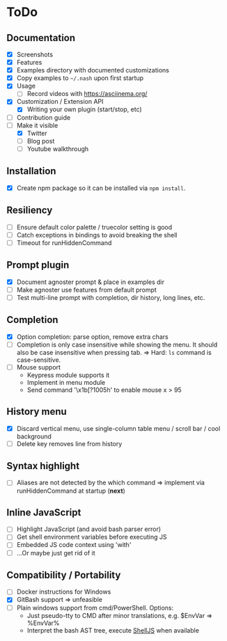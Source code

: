 # ToDo

## Documentation
- [x] Screenshots
- [x] Features
- [x] Examples directory with documented customizations
- [x] Copy examples to `~/.nash` upon first startup
- [x] Usage
    - [ ] Record videos with https://asciinema.org/
- [x] Customization / Extension API
    - [x] Writing your own plugin (start/stop, etc)
- [ ] Contribution guide
- [ ] Make it visible
    - [x] Twitter
    - [ ] Blog post
    - [ ] Youtube walkthrough

## Installation
- [x] Create npm package so it can be installed via `npm install`.

## Resiliency
- [ ] Ensure default color palette / truecolor setting is good
- [ ] Catch exceptions in bindings to avoid breaking the shell
- [ ] Timeout for runHiddenCommand

## Prompt plugin
- [x] Document agnoster prompt & place in examples dir
- [ ] Make agnoster use features from default prompt
- [ ] Test multi-line prompt with completion, dir history, long lines, etc.

## Completion
- [x] Option completion: parse option, remove extra chars
- [ ] Completion is only case insensitive while showing the menu. It
    should also be case insensitive when pressing tab.
     => Hard: `ls` command is case-sensitive.
- [ ] Mouse support
    - Keypress module supports it
    - Implement in menu module
    - Send command '\x1b[?1005h' to enable mouse x > 95

## History menu
- [x] Discard vertical menu, use single-column table menu /
    scroll bar / cool background
- [ ] Delete key removes line from history

## Syntax highlight
- [ ] Aliases are not detected by the which command => implement
    via runHiddenCommand at startup (**next**)
 
## Inline JavaScript
- [ ] Highlight JavaScript (and avoid bash parser error)
- [ ] Get shell environment variables before executing JS
- [ ] Embedded JS code context using 'with'
- [ ] ...Or maybe just get rid of it

## Compatibility / Portability
- [ ] Docker instructions for Windows
- [x] GitBash support => unfeasible
- [ ] Plain windows support from cmd/PowerShell. Options:
    - Just pseudo-tty to CMD after minor translations, e.g. $EnvVar => %EnvVar%
    - Interpret the bash AST tree, execute [ShellJS](https://github.com/shelljs/shelljs)
        when available
